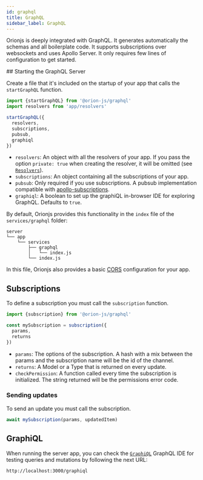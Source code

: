 ```yaml
---
id: graphql
title: GraphQL
sidebar_label: GraphQL
---
```


Orionjs is deeply integrated with GraphQL. It generates automatically the schemas and all boilerplate code. It supports subscriptions over websockets and uses Apollo Server. It only requires few lines of configuration to get started.

## Starting the GraphQL Server

Create a file that it's included on the startup of your app that calls the `startGraphQL` function.

```js
import {startGraphQL} from '@orion-js/graphql'
import resolvers from 'app/resolvers'

startGraphQL({
  resolvers,
  subscriptions,
  pubsub,
  graphiql
})
```

- `resolvers`: An object with all the resolvers of your app. If you pass the option `private: true` when creating the resolver, it will be omitted (see [`Resolvers`](https://orionjs.com/docs/resolvers)).
- `subscriptions`: An object containing all the subscriptions of your app.
- `pubsub`: Only required if you use subscriptions. A pubsub implementation compatible with [apollo-subscriptions](https://github.com/apollographql/graphql-subscriptions#pubsub-implementations).
- `graphiql`: A boolean to set up the graphiQL in-browser IDE for exploring GraphQL. Defaults to `true`.

By default, Orionjs provides this functionality in the `index` file of the `services/graphql` folder:

```
server
└── app
    └── services
        ├── graphql
        │   └── index.js
        └── index.js
```

In this file, Orionjs also provides a basic [CORS](https://orionjs.com/docs/http#cors) configuration for your app.

## Subscriptions

To define a subscription you must call the `subscription` function.

```js
import {subscription} from '@orion-js/graphql'

const mySubscription = subscription({
  params,
  returns
})
```

- `params`: The options of the subscription. A hash with a mix between the params and the subscription name will be the id of the channel.
- `returns`: A Model or a Type that is returned on every update.
- `checkPermission`: A function called every time the subscription is initialized. The string returned will be the permissions error code.

### Sending updates

To send an update you must call the subscription.

```js
await mySubscription(params, updatedItem)
```

## GraphiQL

When running the server app, you can check the [`GraphiQL`](https://github.com/graphql/graphiql) GraphQL IDE for testing queries and mutations by following the next URL:

```sh
http://localhost:3000/graphiql
```
